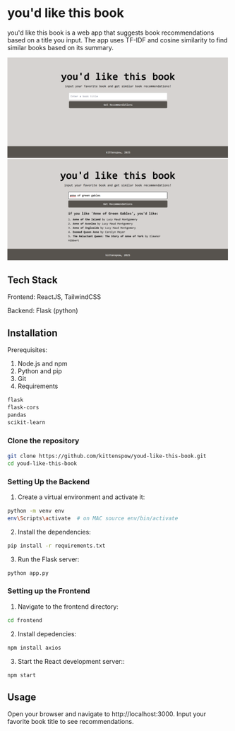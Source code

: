 # you'd like this book
you'd like this book is a web app that suggests book recommendations based on a title you input. The app uses TF-IDF and cosine similarity to find similar books based on its summary.

<img src="https://github.com/kittenspow/youd-like-this-book/blob/e0179981f22414b381514d04ce8cb418a30187dd/picture_1" alt="image alt" width="500">    <img src="https://github.com/kittenspow/youd-like-this-book/blob/e0179981f22414b381514d04ce8cb418a30187dd/picture_2" alt="image alt" width="500">


## Tech Stack
Frontend: ReactJS, TailwindCSS

Backend: Flask (python)

## Installation
Prerequisites:
1. Node.js and npm
2. Python and pip
3. Git
4. Requirements
  ```txt
  flask
  flask-cors
  pandas
  scikit-learn
  ```

### Clone the repository
```bash
git clone https://github.com/kittenspow/youd-like-this-book.git
cd youd-like-this-book
```
### Setting Up the Backend
1. Create a virtual environment and activate it:
```bash
python -m venv env
env\Scripts\activate  # on MAC source env/bin/activate
```
2. Install the dependencies:
```bash
pip install -r requirements.txt
```
3. Run the Flask server:
```bash
python app.py
```
### Setting up the Frontend
1. Navigate to the frontend directory:
```bash
cd frontend
```
2. Install depedencies:
```bash
npm install axios
```
3. Start the React development server::
```bash
npm start
```

## Usage
Open your browser and navigate to http://localhost:3000.
Input your favorite book title to see recommendations.
